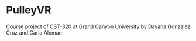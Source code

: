 # PulleyVR
Course project of CST-320 at Grand Canyon University by Dayana Gonzalez Cruz and Carla Aleman
